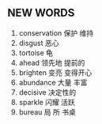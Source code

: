 ## NEW WORDS

1. conservation 保护 维持
2. disgust 恶心
3. tortoise 龟
4. ahead 领先地 提前的
5. brighten 变亮 变得开心
6. abundance 大量 丰富
7. decisive 决定性的
8. sparkle 闪耀 活跃
9. bureau 局 所 书桌
